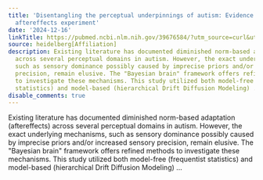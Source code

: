 ```yaml
---
title: 'Disentangling the perceptual underpinnings of autism: Evidence from a face
  aftereffects experiment'
date: '2024-12-16'
linkTitle: https://pubmed.ncbi.nlm.nih.gov/39676584/?utm_source=curl&utm_medium=rss&utm_campaign=pubmed-2&utm_content=1FakS-2QOkCT8HsMOQP1bCRQ4YzyumYOmxmF0moLsQ3dFB1E9V&fc=20220326224207&ff=20241216171835&v=2.18.0.post9+e462414
source: heidelberg[Affiliation]
description: Existing literature has documented diminished norm-based adaptation (aftereffects)
  across several perceptual domains in autism. However, the exact underlying mechanisms,
  such as sensory dominance possibly caused by imprecise priors and/or increased sensory
  precision, remain elusive. The "Bayesian brain" framework offers refined methods
  to investigate these mechanisms. This study utilized both model-free (frequentist
  statistics) and model-based (hierarchical Drift Diffusion Modeling) ...
disable_comments: true
---
```

Existing literature has documented diminished norm-based adaptation (aftereffects) across several perceptual domains in autism. However, the exact underlying mechanisms, such as sensory dominance possibly caused by imprecise priors and/or increased sensory precision, remain elusive. The "Bayesian brain" framework offers refined methods to investigate these mechanisms. This study utilized both model-free (frequentist statistics) and model-based (hierarchical Drift Diffusion Modeling) ...